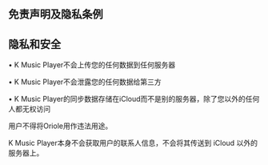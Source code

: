 ## 免责声明及隐私条例

## 隐私和安全

• K Music Player不会上传您的任何数据到任何服务器

• K Music Player不会泄露您的任何数据给第三方

• K Music Player的同步数据存储在iCloud而不是别的服务器，除了您以外的任何人都无权访问


用户不得将Oriole用作违法用途。

K Music Player本身不会获取用户的联系人信息，不会将其传送到 iCloud 以外的服务器上。
